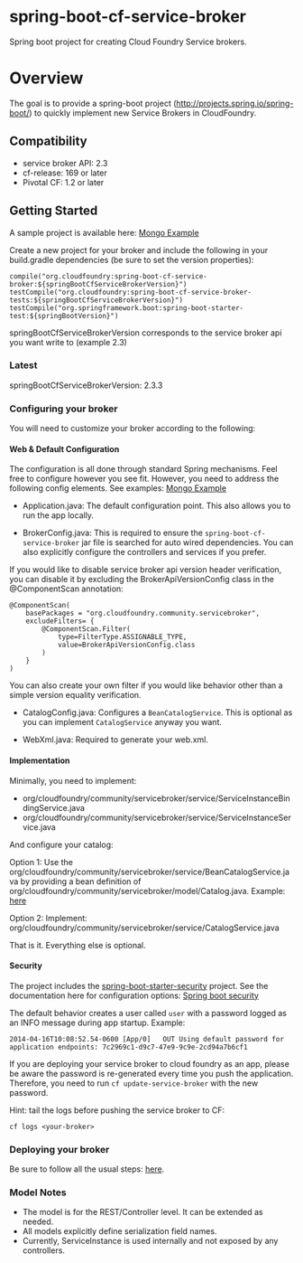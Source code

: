 spring-boot-cf-service-broker
===========================

Spring boot project for creating Cloud Foundry Service brokers.

# Overview

The goal is to provide a spring-boot project (http://projects.spring.io/spring-boot/) to quickly implement new Service Brokers in CloudFoundry.  

## Compatibility

* service broker API: 2.3
* cf-release: 169 or later
* Pivotal CF: 1.2 or later

## Getting Started

A sample project is available here: [Mongo Example](https://github.com/spgreenberg/spring-boot-cf-service-broker-mongo)

Create a new project for your broker and include the following in your build.gradle dependencies (be sure to set the version properties):
	
	compile("org.cloudfoundry:spring-boot-cf-service-broker:${springBootCfServiceBrokerVersion}")
    testCompile("org.cloudfoundry:spring-boot-cf-service-broker-tests:${springBootCfServiceBrokerVersion}")
    testCompile("org.springframework.boot:spring-boot-starter-test:${springBootVersion}")

springBootCfServiceBrokerVersion corresponds to the service broker api you want write to (example 2.3)

### Latest 

springBootCfServiceBrokerVersion: 2.3.3

### Configuring your broker

You will need to customize your broker according to the following:

#### Web & Default Configuration

The configuration is all done through standard Spring mechanisms.  Feel free to configure however you see fit.  However, you need to address the following config elements. See examples: [Mongo Example](https://github.com/spgreenberg/spring-boot-cf-service-broker-mongo/tree/master/src/main/java/com/pivotal/cf/broker/mongodb/config)

* Application.java: The default configuration point.  This also allows you to run the app locally.

* BrokerConfig.java: This is required to ensure the `spring-boot-cf-service-broker` jar file is searched for auto wired dependencies.  You can also explicitly configure the controllers and services if you prefer.

If you would like to disable service broker api version header verification, you can disable it by excluding the BrokerApiVersionConfig class in the @ComponentScan annotation:

	@ComponentScan(
		basePackages = "org.cloudfoundry.community.servicebroker", 
		excludeFilters= { 
			@ComponentScan.Filter(
				type=FilterType.ASSIGNABLE_TYPE, 
				value=BrokerApiVersionConfig.class
			)
		}
	)

You can also create your own filter if you would like behavior other than a simple version equality verification.

* CatalogConfig.java: Configures a `BeanCatalogService`.  This is optional as you can implement `CatalogService` anyway you want.

* WebXml.java: Required to generate your web.xml.

#### Implementation

Minimally, you need to implement:

- org/cloudfoundry/community/servicebroker/service/ServiceInstanceBindingService.java
- org/cloudfoundry/community/servicebroker/service/ServiceInstanceService.java

And configure your catalog: 

Option 1: Use the org/cloudfoundry/community/servicebroker/service/BeanCatalogService.java by providing a bean definition of org/cloudfoundry/community/servicebroker/model/Catalog.java.  Example: [here](https://github.com/spgreenberg/spring-boot-cf-service-broker-mongo/blob/master/src/main/java/org/cloudfoundry/community/servicebroker/mongodb/config/CatalogConfig.java)

Option 2: Implement: org/cloudfoundry/community/servicebroker/service/CatalogService.java

That is it.  Everything else is optional.

#### Security

The project includes the [spring-boot-starter-security](https://github.com/spring-projects/spring-boot/tree/master/spring-boot-starters/spring-boot-starter-security) project.  See the documentation here for configuration options: [Spring boot security](http://docs.spring.io/spring-boot/docs/current-SNAPSHOT/reference/htmlsingle/#boot-features-security)

The default behavior creates a user called `user` with a  password logged as an INFO message during app startup.  Example:

	2014-04-16T10:08:52.54-0600 [App/0]   OUT Using default password for application endpoints: 7c2969c1-d9c7-47e9-9c9e-2cd94a7b6cf1

If you are deploying your service broker to cloud foundry as an app, please be aware the password is re-generated every time you push the application.  Therefore, you need to run `cf update-service-broker` with the new password. 

Hint: tail the logs before pushing the service broker to CF:

	cf logs <your-broker>

### Deploying your broker

Be sure to follow all the usual steps: [here](http://docs.cloudfoundry.org/services/).

### Model Notes

- The model is for the REST/Controller level.  It can be extended as needed.
- All models explicitly define serialization field names.
- Currently, ServiceInstance is used internally and not exposed by any controllers.




